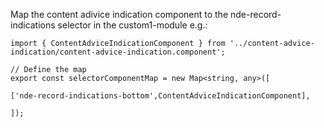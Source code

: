 Map the content adivice indication component to the nde-record-indications selector in the custom1-module e.g.:
```
import { ContentAdviceIndicationComponent } from '../content-advice-indication/content-advice-indication.component';

// Define the map
export const selectorComponentMap = new Map<string, any>([

['nde-record-indications-bottom',ContentAdviceIndicationComponent],

]);
```
